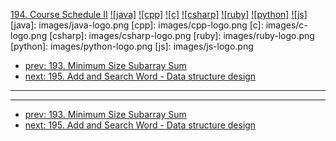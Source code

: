 [194. Course Schedule II](https://leetcode.com/problems/course-schedule-ii/)
[![java]](https://github.com/leetcode-study-group/leetcode-java-solutions/blob/master/194-course-schedule-ii.md)
[![cpp]](https://github.com/leetcode-study-group/leetcode-cpp-solutions/blob/master/194-course-schedule-ii.md)
[![c]](https://github.com/leetcode-study-group/leetcode-c-solutions/blob/master/194-course-schedule-ii.md)
[![csharp]](https://github.com/leetcode-study-group/leetcode-csharp-solutions/blob/master/194-course-schedule-ii.md)
[![ruby]](https://github.com/leetcode-study-group/leetcode-ruby-solutions/blob/master/194-course-schedule-ii.md)
[![python]](https://github.com/leetcode-study-group/leetcode-python-solutions/blob/master/194-course-schedule-ii.md)
[![js]](https://github.com/leetcode-study-group/leetcode-js-solutions/blob/master/194-course-schedule-ii.md)
[java]: images/java-logo.png
[cpp]: images/cpp-logo.png
[c]: images/c-logo.png
[csharp]: images/csharp-logo.png
[ruby]: images/ruby-logo.png
[python]: images/python-logo.png
[js]: images/js-logo.png

- [prev: 193. Minimum Size Subarray Sum](193-minimum-size-subarray-sum.md)
- [next: 195. Add and Search Word - Data structure design](195-add-and-search-word-data-structure-design.md)

---


---

- [prev: 193. Minimum Size Subarray Sum](193-minimum-size-subarray-sum.md)
- [next: 195. Add and Search Word - Data structure design](195-add-and-search-word-data-structure-design.md)

